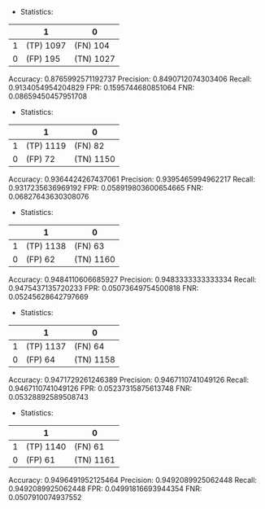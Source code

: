 * Statistics: 

|          |    1     |    0     |
|----------|----------|----------|
|    1     |(TP) 1097 | (FN) 104 |
|    0     | (FP) 195 |(TN) 1027 |
Accuracy: 0.8765992571192737
Precision: 0.8490712074303406
Recall: 0.9134054954204829
FPR: 0.1595744680851064
FNR: 0.08659450457951708
* Statistics: 

|          |    1     |    0     |
|----------|----------|----------|
|    1     |(TP) 1119 | (FN) 82  |
|    0     | (FP) 72  |(TN) 1150 |
Accuracy: 0.9364424267437061
Precision: 0.9395465994962217
Recall: 0.9317235636969192
FPR: 0.058919803600654665
FNR: 0.06827643630308076
* Statistics: 

|          |    1     |    0     |
|----------|----------|----------|
|    1     |(TP) 1138 | (FN) 63  |
|    0     | (FP) 62  |(TN) 1160 |
Accuracy: 0.9484110606685927
Precision: 0.9483333333333334
Recall: 0.9475437135720233
FPR: 0.05073649754500818
FNR: 0.05245628642797669
* Statistics: 

|          |    1     |    0     |
|----------|----------|----------|
|    1     |(TP) 1137 | (FN) 64  |
|    0     | (FP) 64  |(TN) 1158 |
Accuracy: 0.9471729261246389
Precision: 0.9467110741049126
Recall: 0.9467110741049126
FPR: 0.05237315875613748
FNR: 0.05328892589508743
* Statistics: 

|          |    1     |    0     |
|----------|----------|----------|
|    1     |(TP) 1140 | (FN) 61  |
|    0     | (FP) 61  |(TN) 1161 |
Accuracy: 0.9496491952125464
Precision: 0.9492089925062448
Recall: 0.9492089925062448
FPR: 0.04991816693944354
FNR: 0.0507910074937552